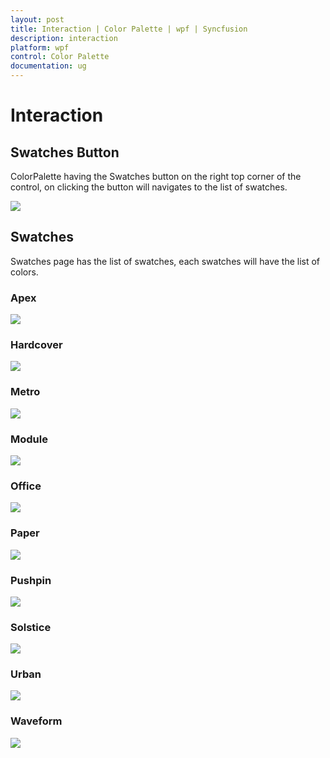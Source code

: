 ```yaml
---
layout: post
title: Interaction | Color Palette | wpf | Syncfusion
description: interaction
platform: wpf
control: Color Palette
documentation: ug
---
```


# Interaction

## Swatches Button

ColorPalette having the Swatches button on the right top corner of the control, on clicking the button will navigates to the list of swatches.

![](Interaction_images/Interaction_img1.png)

## Swatches

Swatches page has the list of swatches, each swatches will have the list of colors.

### Apex

![](Interaction_images/Interaction_img2.png)

### Hardcover

![](Interaction_images/Interaction_img3.png)

### Metro

![](Interaction_images/Interaction_img4.png)


### Module

![](Interaction_images/Interaction_img5.png)

### Office

![](Interaction_images/Interaction_img6.png)

### Paper

![](Interaction_images/Interaction_img7.png)

### Pushpin

![](Interaction_images/Interaction_img8.png)

### Solstice

![](Interaction_images/Interaction_img9.png)

### Urban

![](Interaction_images/Interaction_img10.png)


### Waveform

![](Interaction_images/Interaction_img11.png)
